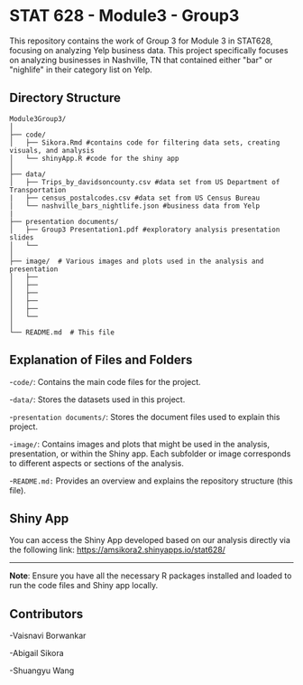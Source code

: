# STAT 628 - Module3 - Group3
This repository contains the work of Group 3 for Module 3 in STAT628, focusing on analyzing Yelp business data. This project specifically focuses on analyzing businesses in Nashville, TN that contained either "bar" or "nighlife" in their category list on Yelp.

## Directory Structure
```
Module3Group3/
│
├── code/ 
│   ├── Sikora.Rmd #contains code for filtering data sets, creating visuals, and analysis
│   └── shinyApp.R #code for the shiny app
│
├── data/ 
│   ├── Trips_by_davidsoncounty.csv #data set from US Department of Transportation
|   ├── census_postalcodes.csv #data set from US Census Bureau
│   └── nashville_bars_nightlife.json #business data from Yelp
|
├── presentation documents/ 
│   ├── Group3 Presentation1.pdf #exploratory analysis presentation slides
│   └── 
│
├── image/  # Various images and plots used in the analysis and presentation
│   ├── 
│   ├── 
│   ├──
│   ├── 
│   ├── 
│   └──
│
└── README.md  # This file
```
## Explanation of Files and Folders
-`code/`: Contains the main code files for the project.


-`data/`: Stores the datasets used in this project.


-`presentation documents/`: Stores the document files used to explain this project.


-`image/`: Contains images and plots that might be used in the analysis, presentation, or within the Shiny app. Each subfolder or image corresponds to different aspects or sections of the analysis.

-`README.md:` Provides an overview and explains the repository structure (this file).

## Shiny App
You can access the Shiny App developed based on our analysis directly via the following link: https://amsikora2.shinyapps.io/stat628/  

--- 

**Note**: Ensure you have all the necessary R packages installed and loaded to run the code files and Shiny app locally.

## Contributors
-Vaisnavi Borwankar  

-Abigail Sikora  

-Shuangyu Wang
